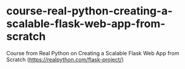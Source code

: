 # course-real-python-creating-a-scalable-flask-web-app-from-scratch
Course from Real Python on Creating a Scalable Flask Web App from Scratch (https://realpython.com/flask-project/)
